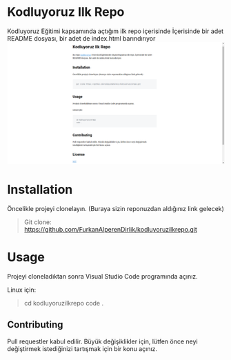 # Kodluyoruz Ilk Repo
Kodluyoruz Eğitimi kapsamında açtığım ilk repo içerisinde İçerisinde bir adet README dosyası, bir adet de index.html barındırıyor 
![ kodluyoruz  ](image-1.png)
# Installation
Öncelikle projeyi clonelayın. (Buraya sizin reponuzdan aldığınız link gelecek)                   
>Git clone: https://github.com/FurkanAlperenDirlik/kodluyoruzilkrepo.git
# Usage
Projeyi cloneladıktan sonra Visual Studio Code programında açınız.

Linux için:

>cd kodluyoruzilkrepo code .

## Contributing
Pull requestler kabul edilir. Büyük değişiklikler için, lütfen önce neyi değiştirmek istediğinizi tartışmak için bir konu açınız.